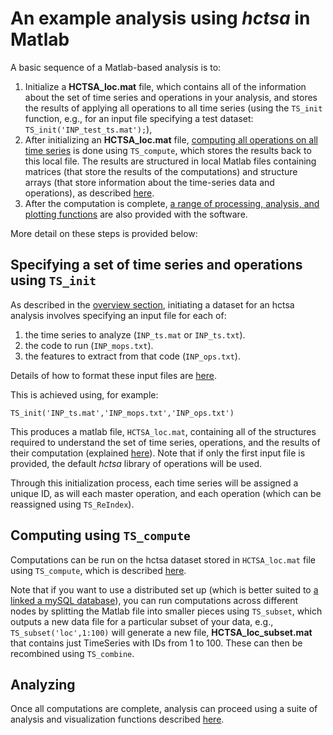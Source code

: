 # An example analysis using *hctsa* in Matlab

<!--## Overview of an analysis-->

A basic sequence of a Matlab-based analysis is to:
1. Initialize a **HCTSA_loc.mat** file, which contains all of the information about the set of time series and operations in your analysis, and stores the results of applying all operations to all time series (using the `TS_init` function, e.g., for an input file specifying a test dataset: `TS_init('INP_test_ts.mat');`),
2. After initializing an **HCTSA_loc.mat** file, [computing all operations on all time series](running_computations.md) is done using `TS_compute`, which stores the results back to this local file. The results are structured in local Matlab files containing matrices (that store the results of the computations) and structure arrays (that store information about the time-series data and operations), as described [here](hctsa_structure.md).
3. After the computation is complete, [a range of processing, analysis, and plotting functions](analyzing_visualizing.md) are also provided with the software.

More detail on these steps is provided below:

## Specifying a set of time series and operations using `TS_init`

As described in the [overview section](setup.md), initiating a dataset for an hctsa analysis involves specifying an input file for each of:
1. the time series to analyze (`INP_ts.mat` or `INP_ts.txt`).
1. the code to run (`INP_mops.txt`).
1. the features to extract from that code (`INP_ops.txt`).

Details of how to format these input files are [here](input_files.md).

This is achieved using, for example:

    TS_init('INP_ts.mat','INP_mops.txt','INP_ops.txt')

This produces a matlab file, `HCTSA_loc.mat`, containing all of the structures required to understand the set of time series, operations, and the results of their computation (explained [here](hctsa_structure.md)).
Note that if only the first input file is provided, the default *hctsa* library of operations will be used.

Through this initialization process, each time series will be assigned a unique ID, as will each master operation, and each operation (which can be reassigned using `TS_ReIndex`).

## Computing using `TS_compute`

Computations can be run on the hctsa dataset stored in `HCTSA_loc.mat` file using `TS_compute`, which is described [here](calculating.md).

Note that if you want to use a distributed set up (which is better suited to [a linked a mySQL database](overview_mysql_database.md)), you can run computations across different nodes by splitting the Matlab file into smaller pieces using `TS_subset`, which outputs a new data file for a particular subset of your data, e.g.,
`TS_subset('loc',1:100)` will generate a new file, **HCTSA_loc_subset.mat** that contains just TimeSeries with IDs from 1 to 100.
These can then be recombined using `TS_combine`.

## Analyzing

Once all computations are complete, analysis can proceed using a suite of analysis and visualization functions described [here](analyzing_visualizing.md).
